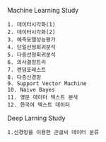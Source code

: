 Machine Learning Study


	1. 데이터시각화(1)	
	2. 데이터시각화(2)	
	3. 예측모델성능평가	
	4. 단일선형회귀분석
	5. 다중선형회귀분석
	6. 의사결정트리
	7. 랜덤포레스트
	8. 다층신경망
	9. Support Vector Machine
	10. Naive Bayes
	11. 영문 데이터 텍스트 분석
	12. 한국어 텍스트 데이터 

Deep Larning Study

	1.신경망을 이용한 곤글씨 데이터 분류

